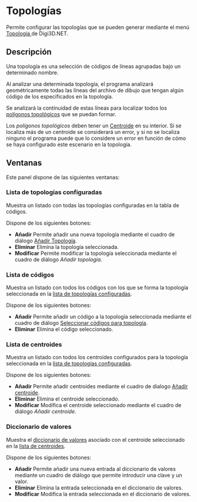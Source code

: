 # Topologías

Permite configurar las topologías que se pueden generar mediante el menú [Topología ](../../../digi3d.net/ventana-de-dibujo/menus/topologia.md)de Digi3D.NET.

## Descripción

Una topología es una selección de códigos de líneas agrupadas bajo un determinado nombre. 

Al analizar una determinada topología, el programa analizará geométricamente todas las líneas del archivo de dibujo que tengan algún código de los especificados en la topología.

Se analizará la continuidad de estas líneas para localizar todos los [polígonos topológicos](poligonos-topologicos.md) que se puedan formar.

Los _polígonos topológicos_ deben tener un [Centroide](centroide.md) en su interior. Si se localiza más de un centroide se considerará un error, y si no se localiza ninguno el programa puede que lo considere un error en función de cómo se haya configurado este escenario en la topología.

## Ventanas

Este panel dispone de las siguientes ventanas:

### Lista de topologías configuradas

Muestra un listado con todas las topologías configuradas en la tabla de códigos.

Dispone de los siguientes botones:

* **Añadir** Permite añadir una nueva topología mediante el cuadro de diálogo [Añadir Topología](anadir-topologia.md). 
* **Eliminar** Elimina la topología seleccionada.
* **Modificar** Permite modificar la topología seleccionada mediante el cuadro de diálogo _Añadir topología_.

### Lista de códigos

Muestra un listado con todos los códigos con los que se forma la topología seleccionada en la [lista de topologías configuradas](./#lista-de-topologias-configuradas).

Dispone de los siguientes botones:

* **Añadir** Permite añadir un código a la topología seleccionada mediante el cuadro de diálogo [Seleccionar códigos para topología](seleccionar-codigos-para-topologia.md). 
* **Eliminar** Elimina el código seleccionado.

### Lista de centroides 

Muestra un listado con todos los centroides configurados para la topología seleccionada en la [lista de topologías configuradas](./#lista-de-topologias-configuradas).

Dispone de los siguientes botones:

* **Añadir** Permite añadir centroides mediante el cuadro de dialogo [Añadir centroide](anadir-centroide.md).
* **Eliminar** Elimina el centroide seleccionado.
* **Modificar** Modifica el centroide seleccionado mediante el cuadro de diálogo _Añadir centroide_.

### Diccionario de valores

Muestra el [diccionario de valores](centroide.md#diccionario-de-valores) asociado con el centroide seleccionado en la [lista de centroides](./#lista-de-centroides).

Dispone de los siguientes botones:

* **Añadir** Permite añadir una nueva entrada al diccionario de valores mediante un cuadro de diálogo que permite introducir una clave y un valor.
* **Eliminar** Elimina la entrada seleccionada en el diccionario de valores.
* **Modificar** Modifica la entrada seleccionada en el diccionario de valores.

